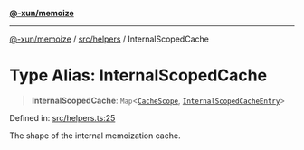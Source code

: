 [**@-xun/memoize**](../../../README.md)

***

[@-xun/memoize](../../../README.md) / [src/helpers](../README.md) / InternalScopedCache

# Type Alias: InternalScopedCache

> **InternalScopedCache**: `Map`\<[`CacheScope`](CacheScope.md), [`InternalScopedCacheEntry`](InternalScopedCacheEntry.md)\>

Defined in: [src/helpers.ts:25](https://github.com/Xunnamius/memoize/blob/283d7337c9ac22bf4837dd729f73aabb00c33795/src/helpers.ts#L25)

The shape of the internal memoization cache.
